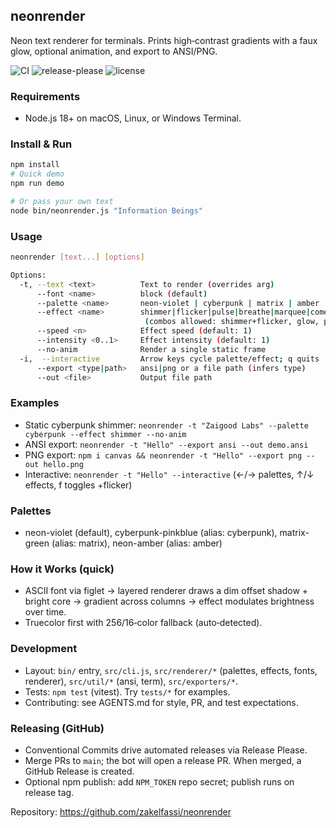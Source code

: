 ## neonrender

Neon text renderer for terminals. Prints high‑contrast gradients with a faux glow, optional animation, and export to ANSI/PNG.

![CI](https://img.shields.io/github/actions/workflow/status/zakelfassi/neonrender/ci.yml?branch=main)
![release-please](https://img.shields.io/github/actions/workflow/status/zakelfassi/neonrender/release-please.yml?label=release)
![license](https://img.shields.io/badge/license-MIT-blue)

### Requirements
- Node.js 18+ on macOS, Linux, or Windows Terminal.

### Install & Run
```bash
npm install
# Quick demo
npm run demo

# Or pass your own text
node bin/neonrender.js "Information Beings"
```

### Usage
```bash
neonrender [text...] [options]

Options:
  -t, --text <text>          Text to render (overrides arg)
      --font <name>          block (default)
      --palette <name>       neon-violet | cyberpunk | matrix | amber
      --effect <name>        shimmer|flicker|pulse|breathe|marquee|comet|wave|ripple|scanline|strobe|sparkle|none
                              (combos allowed: shimmer+flicker, glow, pulse-glow)
      --speed <n>            Effect speed (default: 1)
      --intensity <0..1>     Effect intensity (default: 1)
      --no-anim              Render a single static frame
  -i,  --interactive         Arrow keys cycle palette/effect; q quits
      --export <type|path>   ansi|png or a file path (infers type)
      --out <file>           Output file path
```

### Examples
- Static cyberpunk shimmer: `neonrender -t "Zaigood Labs" --palette cyberpunk --effect shimmer --no-anim`
- ANSI export: `neonrender -t "Hello" --export ansi --out demo.ansi`
- PNG export: `npm i canvas && neonrender -t "Hello" --export png --out hello.png`
- Interactive: `neonrender -t "Hello" --interactive` (←/→ palettes, ↑/↓ effects, f toggles +flicker)

### Palettes
- neon-violet (default), cyberpunk-pinkblue (alias: cyberpunk), matrix-green (alias: matrix), neon-amber (alias: amber)

### How it Works (quick)
- ASCII font via figlet → layered renderer draws a dim offset shadow + bright core → gradient across columns → effect modulates brightness over time.
- Truecolor first with 256/16‑color fallback (auto‑detected).

### Development
- Layout: `bin/` entry, `src/cli.js`, `src/renderer/*` (palettes, effects, fonts, renderer), `src/util/*` (ansi, term), `src/exporters/*`.
- Tests: `npm test` (vitest). Try `tests/*` for examples.
- Contributing: see AGENTS.md for style, PR, and test expectations.

### Releasing (GitHub)
- Conventional Commits drive automated releases via Release Please.
- Merge PRs to `main`; the bot will open a release PR. When merged, a GitHub Release is created.
- Optional npm publish: add `NPM_TOKEN` repo secret; publish runs on release tag.

Repository: https://github.com/zakelfassi/neonrender
